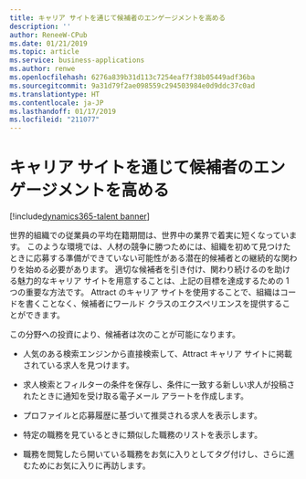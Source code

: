 ```yaml
---
title: キャリア サイトを通じて候補者のエンゲージメントを高める
description: ''
author: ReneeW-CPub
ms.date: 01/21/2019
ms.topic: article
ms.service: business-applications
ms.author: renwe
ms.openlocfilehash: 6276a839b31d113c7254eaf7f38b05449adf36ba
ms.sourcegitcommit: 9a31d79f2ae098559c294503984e0d9ddc37c0ad
ms.translationtype: HT
ms.contentlocale: ja-JP
ms.lasthandoff: 01/17/2019
ms.locfileid: "211077"
---
```

#  <a name="improve-candidate-engagement-via-career-site"></a>キャリア サイトを通じて候補者のエンゲージメントを高める 
[!include[dynamics365-talent banner](../../includes/dynamics365-talent.md)]





世界的組織での従業員の平均在籍期間は、世界中の業界で着実に短くなっています。 このような環境では、人材の競争に勝つためには、組織を初めて見つけたときに応募する準備ができていない可能性がある潜在的候補者との継続的な関わりを始める必要があります。 適切な候補者を引き付け、関わり続けるのを助ける魅力的なキャリア サイトを用意することは、上記の目標を達成するための 1 つの重要な方法です。 Attract のキャリア サイトを使用することで、組織はコードを書くことなく、候補者にワールド クラスのエクスペリエンスを提供することができます。

この分野への投資により、候補者は次のことが可能になります。

-   人気のある検索エンジンから直接検索して、Attract キャリア サイトに掲載されている求人を見つけます。

-   求人検索とフィルターの条件を保存し、条件に一致する新しい求人が投稿されたときに通知を受け取る電子メール アラートを作成します。

-   プロファイルと応募履歴に基づいて推奨される求人を表示します。

-   特定の職務を見ているときに類似した職務のリストを表示します。

-   職務を閲覧したら開いている職務をお気に入りとしてタグ付けし、さらに進むためにお気に入りに再訪します。
